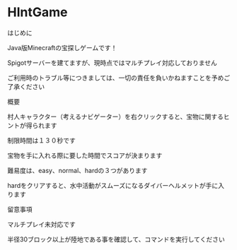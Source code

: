 # HIntGame
はじめに

Java版Minecraftの宝探しゲームです！

Spigotサーバーを建てますが、現時点ではマルチプレイ対応しておりません

ご利用時のトラブル等につきましては、一切の責任を負いかねますことを予めご了承ください

概要

村人キャラクター（考えるナビゲーター）を右クリックすると、宝物に関するヒントが得られます

制限時間は１３０秒です

宝物を手に入れる際に要した時間でスコアが決まります

難易度は、easy、normal、hardの３つがあります

hardをクリアすると、水中活動がスムーズになるダイバーヘルメットが手に入ります

留意事項

マルチプレイ未対応です

半径30ブロック以上が陸地である事を確認して、コマンドを実行してください





